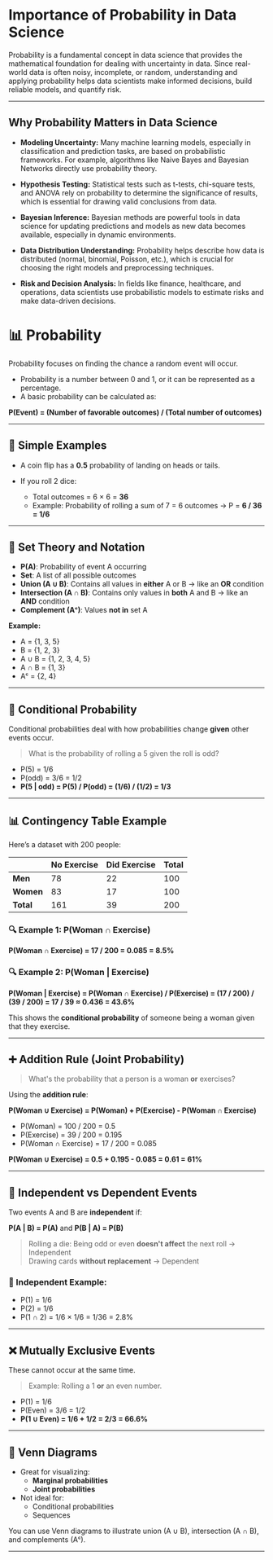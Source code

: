 # Importance of Probability in Data Science

Probability is a fundamental concept in data science that provides the mathematical foundation for dealing with uncertainty in data. Since real-world data is often noisy, incomplete, or random, understanding and applying probability helps data scientists make informed decisions, build reliable models, and quantify risk.


---


## Why Probability Matters in Data Science

- **Modeling Uncertainty:** Many machine learning models, especially in classification and prediction tasks, are based on probabilistic frameworks. For example, algorithms like Naive Bayes and Bayesian Networks directly use probability theory.

- **Hypothesis Testing:** Statistical tests such as t-tests, chi-square tests, and ANOVA rely on probability to determine the significance of results, which is essential for drawing valid conclusions from data.

- **Bayesian Inference:** Bayesian methods are powerful tools in data science for updating predictions and models as new data becomes available, especially in dynamic environments.

- **Data Distribution Understanding:** Probability helps describe how data is distributed (normal, binomial, Poisson, etc.), which is crucial for choosing the right models and preprocessing techniques.

- **Risk and Decision Analysis:** In fields like finance, healthcare, and operations, data scientists use probabilistic models to estimate risks and make data-driven decisions.



  

# 📊 Probability

Probability focuses on finding the chance a random event will occur.

- Probability is a number between 0 and 1, or it can be represented as a percentage.
- A basic probability can be calculated as:

**P(Event) = (Number of favorable outcomes) / (Total number of outcomes)**

---

## 🎲 Simple Examples

- A coin flip has a **0.5** probability of landing on heads or tails.

- If you roll 2 dice:
  - Total outcomes = 6 × 6 = **36**
  - Example: Probability of rolling a sum of 7 = 6 outcomes → P = **6 / 36 = 1/6**

---

## 🧮 Set Theory and Notation

- **P(A)**: Probability of event A occurring
- **Set**: A list of all possible outcomes
- **Union (A ∪ B)**: Contains all values in **either** A or B → like an **OR** condition
- **Intersection (A ∩ B)**: Contains only values in **both** A and B → like an **AND** condition
- **Complement (Aᶜ)**: Values **not in** set A

**Example:**
- A = {1, 3, 5}
- B = {1, 2, 3}
- A ∪ B = {1, 2, 3, 4, 5}
- A ∩ B = {1, 3}
- Aᶜ = {2, 4}

---

## 📘 Conditional Probability

Conditional probabilities deal with how probabilities change **given** other events occur.

> What is the probability of rolling a 5 given the roll is odd?

- P(5) = 1/6  
- P(odd) = 3/6 = 1/2  
- **P(5 | odd) = P(5) / P(odd) = (1/6) / (1/2) = 1/3**

---

## 📊 Contingency Table Example

Here’s a dataset with 200 people:

|             | No Exercise | Did Exercise | Total |
|-------------|-------------|--------------|-------|
| **Men**     | 78          | 22           | 100   |
| **Women**   | 83          | 17           | 100   |
| **Total**   | 161         | 39           | 200   |

### 🔍 Example 1: P(Woman ∩ Exercise)

**P(Woman ∩ Exercise) = 17 / 200 = 0.085 = 8.5%**

### 🔍 Example 2: P(Woman | Exercise)

**P(Woman | Exercise) = P(Woman ∩ Exercise) / P(Exercise) = (17 / 200) / (39 / 200) = 17 / 39 ≈ 0.436 = 43.6%**

This shows the **conditional probability** of someone being a woman given that they exercise.

---

## ➕ Addition Rule (Joint Probability)

> What's the probability that a person is a woman **or** exercises?

Using the **addition rule**:

**P(Woman ∪ Exercise) = P(Woman) + P(Exercise) - P(Woman ∩ Exercise)**

- P(Woman) = 100 / 200 = 0.5  
- P(Exercise) = 39 / 200 = 0.195  
- P(Woman ∩ Exercise) = 17 / 200 = 0.085  

**P(Woman ∪ Exercise) = 0.5 + 0.195 - 0.085 = 0.61 = 61%**

---

## 🔗 Independent vs Dependent Events

Two events A and B are **independent** if:

**P(A | B) = P(A)** and **P(B | A) = P(B)**

> Rolling a die: Being odd or even **doesn't affect** the next roll → Independent  
> Drawing cards **without replacement** → Dependent

### 🔁 Independent Example:
- P(1) = 1/6  
- P(2) = 1/6  
- P(1 ∩ 2) = 1/6 × 1/6 = 1/36 = 2.8%

---

## ❌ Mutually Exclusive Events

These cannot occur at the same time.

> Example: Rolling a 1 **or** an even number.

- P(1) = 1/6  
- P(Even) = 3/6 = 1/2  
- **P(1 ∪ Even) = 1/6 + 1/2 = 2/3 = 66.6%**

---

## 🔄 Venn Diagrams

- Great for visualizing:
  - **Marginal probabilities**
  - **Joint probabilities**
- Not ideal for:
  - Conditional probabilities
  - Sequences

You can use Venn diagrams to illustrate union (A ∪ B), intersection (A ∩ B), and complements (Aᶜ).

---
